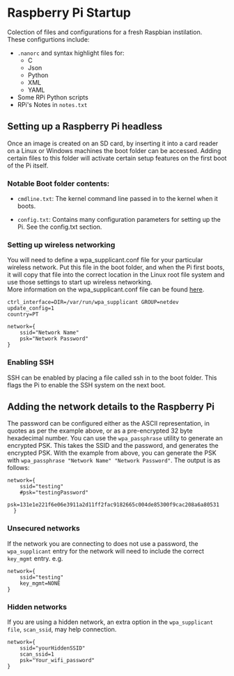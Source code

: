 # Raspberry Pi Startup
Colection of files and configurations for a fresh Raspbian instilation.  
These configurtions include:
 - `.nanorc` and syntax highlight files for:
   - C
   - Json
   - Python
   - XML
   - YAML
 - Some RPi Python scripts
 - RPi's Notes in `notes.txt`
## Setting up a Raspberry Pi headless
Once an image is created on an SD card, by inserting it into a card reader on a Linux or Windows machines the boot folder can be accessed. Adding certain files to this folder will activate certain setup features on the first boot of the Pi itself.

### Notable Boot folder contents:

 - `cmdline.txt`: The kernel command line passed in to the kernel when it boots.

 - `config.txt`: Contains many configuration parameters for setting up the Pi. See the config.txt section.

### Setting up wireless networking
You will need to define a wpa_supplicant.conf file for your particular wireless network. Put this file in the boot folder, and when the Pi first boots, it will copy that file into the correct location in the Linux root file system and use those settings to start up wireless networking.  
More information on the wpa_supplicant.conf file can be found [here](https://www.raspberrypi.org/documentation/configuration/wireless/wireless-cli.md).

```
ctrl_interface=DIR=/var/run/wpa_supplicant GROUP=netdev
update_config=1
country=PT

network={
	ssid="Network Name"
	psk="Network Password"
}
```

### Enabling SSH
SSH can be enabled by placing a file called ssh in to the boot folder. This flags the Pi to enable the SSH system on the next boot.

## Adding the network details to the Raspberry Pi
The password can be configured either as the ASCII representation, in quotes as per the example above, or as a pre-encrypted 32 byte hexadecimal number.
You can use the `wpa_passphrase` utility to generate an encrypted PSK. This takes the SSID and the password, and generates the encrypted PSK.
With the example from above, you can generate the PSK with `wpa_passphrase "Network Name" "Network Password"`. The output is as follows:
```
network={
	ssid="testing"
	#psk="testingPassword"
	psk=131e1e221f6e06e3911a2d11ff2fac9182665c004de85300f9cac208a6a80531
  }
```

### Unsecured networks

If the network you are connecting to does not use a password, the `wpa_supplicant` entry for the network will need to include the correct `key_mgmt` entry. e.g.
```
network={
	ssid="testing"
	key_mgmt=NONE
}
```
### Hidden networks

If you are using a hidden network, an extra option in the `wpa_supplicant file`, `scan_ssid`, may help connection.
```
network={
    ssid="yourHiddenSSID"
    scan_ssid=1
    psk="Your_wifi_password"
}
```
